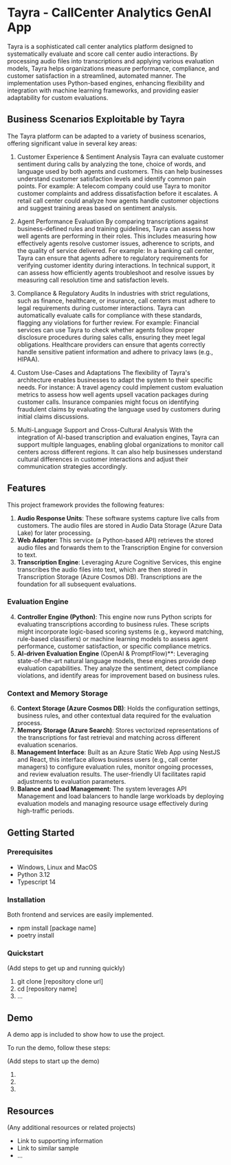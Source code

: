 # Tayra - CallCenter Analytics GenAI App

Tayra is a sophisticated call center analytics platform designed to systematically evaluate and score call center audio interactions. By processing audio files into transcriptions and applying various evaluation models, Tayra helps organizations measure performance, compliance, and customer satisfaction in a streamlined, automated manner. The implementation uses Python-based engines, enhancing flexibility and integration with machine learning frameworks, and providing easier adaptability for custom evaluations.

## Business Scenarios Exploitable by Tayra

The Tayra platform can be adapted to a variety of business scenarios, offering significant value in several key areas:

1. Customer Experience & Sentiment Analysis
Tayra can evaluate customer sentiment during calls by analyzing the tone, choice of words, and language used by both agents and customers. This can help businesses understand customer satisfaction levels and identify common pain points. For example:
A telecom company could use Tayra to monitor customer complaints and address dissatisfaction before it escalates.
A retail call center could analyze how agents handle customer objections and suggest training areas based on sentiment analysis.

2. Agent Performance Evaluation
By comparing transcriptions against business-defined rules and training guidelines, Tayra can assess how well agents are performing in their roles. This includes measuring how effectively agents resolve customer issues, adherence to scripts, and the quality of service delivered. For example:
In a banking call center, Tayra can ensure that agents adhere to regulatory requirements for verifying customer identity during interactions.
In technical support, it can assess how efficiently agents troubleshoot and resolve issues by measuring call resolution time and satisfaction levels.

3. Compliance & Regulatory Audits
In industries with strict regulations, such as finance, healthcare, or insurance, call centers must adhere to legal requirements during customer interactions. Tayra can automatically evaluate calls for compliance with these standards, flagging any violations for further review. For example:
Financial services can use Tayra to check whether agents follow proper disclosure procedures during sales calls, ensuring they meet legal obligations.
Healthcare providers can ensure that agents correctly handle sensitive patient information and adhere to privacy laws (e.g., HIPAA).

4. Custom Use-Cases and Adaptations
The flexibility of Tayra's architecture enables businesses to adapt the system to their specific needs. For instance:
A travel agency could implement custom evaluation metrics to assess how well agents upsell vacation packages during customer calls.
Insurance companies might focus on identifying fraudulent claims by evaluating the language used by customers during initial claims discussions.

5. Multi-Language Support and Cross-Cultural Analysis
With the integration of AI-based transcription and evaluation engines, Tayra can support multiple languages, enabling global organizations to monitor call centers across different regions. It can also help businesses understand cultural differences in customer interactions and adjust their communication strategies accordingly.


## Features

This project framework provides the following features:

1. **Audio Response Units**: These software systems capture live calls from customers. The audio files are stored in Audio Data Storage (Azure Data Lake) for later processing.
2. **Web Adapter**: This service (a Python-based API) retrieves the stored audio files and forwards them to the Transcription Engine for conversion to text.
3. **Transcription Engine**: Leveraging Azure Cognitive Services, this engine transcribes the audio files into text, which are then stored in Transcription Storage (Azure Cosmos DB). Transcriptions are the foundation for all subsequent evaluations.

### Evaluation Engine

4. **Controller Engine (Python)**: This engine now runs Python scripts for evaluating transcriptions according to business rules. These scripts might incorporate logic-based scoring systems (e.g., keyword matching, rule-based classifiers) or machine learning models to assess agent performance, customer satisfaction, or specific compliance metrics.
5. **AI-driven Evaluation Engine** (OpenAI & PromptFlow)**: Leveraging state-of-the-art natural language models, these engines provide deep evaluation capabilities. They analyze the sentiment, detect compliance violations, and identify areas for improvement based on business rules.

### Context and Memory Storage

6. **Context Storage (Azure Cosmos DB)**: Holds the configuration settings, business rules, and other contextual data required for the evaluation process.
7. **Memory Storage (Azure Search)**: Stores vectorized representations of the transcriptions for fast retrieval and matching across different evaluation scenarios.
8. **Management Interface**: Built as an Azure Static Web App using NestJS and React, this interface allows business users (e.g., call center managers) to configure evaluation rules, monitor ongoing processes, and review evaluation results. The user-friendly UI facilitates rapid adjustments to evaluation parameters.
9. **Balance and Load Management**: The system leverages API Management and load balancers to handle large workloads by deploying evaluation models and managing resource usage effectively during high-traffic periods.

## Getting Started

### Prerequisites

- Windows, Linux and MacOS
- Python 3.12
- Typescript 14

### Installation

Both frontend and services are easily implemented.

- npm install [package name]
- poetry install

### Quickstart
(Add steps to get up and running quickly)

1. git clone [repository clone url]
2. cd [repository name]
3. ...


## Demo

A demo app is included to show how to use the project.

To run the demo, follow these steps:

(Add steps to start up the demo)

1.
2.
3.

## Resources

(Any additional resources or related projects)

- Link to supporting information
- Link to similar sample
- ...
